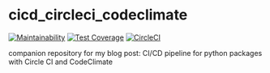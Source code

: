 # cicd_circleci_codeclimate

[![Maintainability](https://api.codeclimate.com/v1/badges/9682e2882c82fc4d6425/maintainability)](https://codeclimate.com/github/RonsenbergVI/cicd_circleci_codeclimate/maintainability) [![Test Coverage](https://api.codeclimate.com/v1/badges/9682e2882c82fc4d6425/test_coverage)](https://codeclimate.com/github/RonsenbergVI/cicd_circleci_codeclimate/test_coverage) [![CircleCI](https://circleci.com/gh/RonsenbergVI/cicd_circleci_codeclimate.svg?style=svg)](https://github.com/RonsenbergVI/cicd_circleci_codeclimate.git)


companion repository for my blog post: CI/CD pipeline for python packages with Circle CI and CodeClimate
